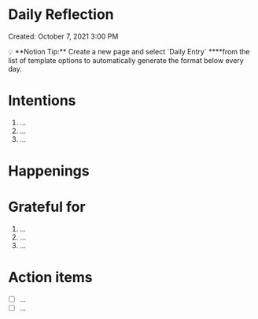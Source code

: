# Daily Reflection

Created: October 7, 2021 3:00 PM

<aside>
💡 **Notion Tip:** Create a new page and select `Daily Entry` ****from the list of template options to automatically generate the format below every day.

</aside>

# Intentions

1. ...
2. ...
3. ...

# Happenings

# Grateful for

1. ...
2. ...
3. ...

# Action items

- [ ]  ...
- [ ]  ...
